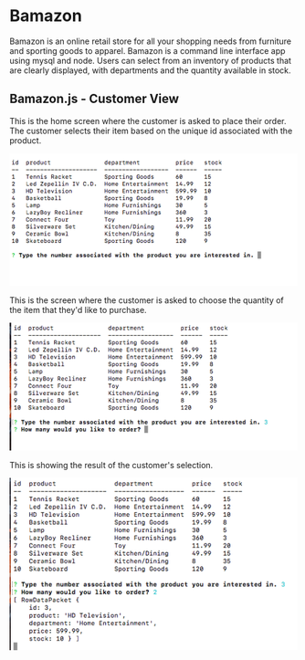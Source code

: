 # Bamazon
Bamazon is an online retail store for all your shopping needs from furniture and sporting goods to apparel. Bamazon is a command line interface app using mysql and node. Users can select from an inventory of products that are clearly displayed, with departments and the quantity available in stock. 

## Bamazon.js - Customer View

This is the home screen where the customer is asked to place their order. The customer selects their item based on the unique id associated with the product.

![alt text](https://github.com/briandhus/bamazon/blob/master/images/customerView.png)

This is the screen where the customer is asked to choose the quantity of the item that they'd like to purchase.

![alt text](https://github.com/briandhus/bamazon/blob/master/images/customerView1.png)

This is showing the result of the customer's selection.

![alt text](https://github.com/briandhus/bamazon/blob/master/images/customerView2.png)
